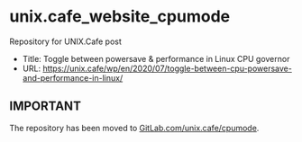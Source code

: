 # unix.cafe_website_cpumode
Repository for UNIX.Cafe post

- Title:  Toggle between powersave & performance in Linux CPU governor
- URL:    https://unix.cafe/wp/en/2020/07/toggle-between-cpu-powersave-and-performance-in-linux/

## IMPORTANT
The repository has been moved to [GitLab.com/unix.cafe/cpumode](https://gitlab.com/unix.cafe/cpumode).
